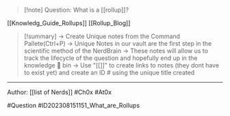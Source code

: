 
>[!note] Question: 
> What is a [[rollup]]?

[[Knowledg_Guide_Rollups]]
[[Rollup_Blog]]

>[!summary] 
>-> Create Unique notes from the Command Pallete(Ctrl+P)
>-> Unique Notes in our vault are the first step in the scientific method of the NerdBrain
-> These notes will allow us to track the lifecycle of the question and hopefully end up in the knowledge 🧠 bin
-> Use "[[]]" to create links to notes (they dont have to exist yet) and create an ID # using the unique title created 



---


Author: [[list of Nerds]] #Ch0x #At0x

#Question #ID202308151151_What_are_Rollups
